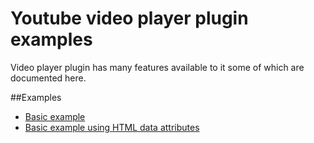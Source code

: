 # Youtube video player plugin examples
Video player plugin has many features available to it some of which are documented here.

##Examples

- [Basic example](api-example/index.html)
- [Basic example using HTML data attributes](basic-example/index.html)
